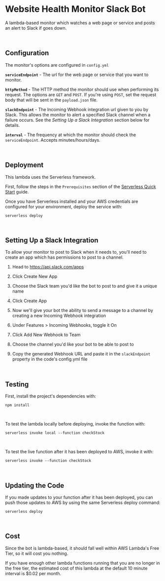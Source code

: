 # Website Health Monitor Slack Bot

A lambda-based monitor which watches a web page or service and posts an alert to Slack if goes down.

<br>

## Configuration

The monitor's options are configured in `config.yml`

**`serviceEndpoint`** - The url for the web page or service that you want to monitor.

**`httpMethod`** - The HTTP method the monitor should use when performing its request.  The options are `GET` and `POST`.  If you're using `POST`, set the request body that will be sent in the `payload.json` file.

**`slackEndpoint`** - The Incoming Webhook integration url given to you by Slack.  This allows the monitor to alert a specified Slack channel when a failure occurs.  See the *Setting Up a Slack Integration* section below for details.

**`interval`** - The frequency at which the monitor should check the `serviceEndpoint`.  Accepts minutes/hours/days.

<br>

## Deployment

This lambda uses the Serverless framework.

First, follow the steps in the `Prerequisites` section of the [Serverless Quick Start](https://serverless.com/framework/docs/providers/aws/guide/quick-start/) guide.

Once you have Serverless installed and your AWS credentials are configured for your environment, deploy the service with:

`serverless deploy`

<br>

## Setting Up a Slack Integration

To allow your monitor to post to Slack when it needs to, you'll need to create an app which has permissions to post to a channel.


1. Head to https://api.slack.com/apps

2. Click Create New App

3. Choose the Slack team you'd like the bot to post to and give it a unique name

4. Click Create App

5. Now we'll give your bot the ability to send a message to a channel by creating a new Incoming Webhook integration

6. Under Features > Incoming Webhooks, toggle it On

7. Click Add New Webhook to Team

8. Choose the channel you'd like your bot to be able to post to

9. Copy the generated Webhook URL and paste it in the `slackEndpoint` property in the code's config.yml file

<br>

## Testing

First, install the project's dependencies with:

`npm install`

<br>

To test the lambda locally before deploying, invoke the function with:

`serverless invoke local --function checkStock`

<br>


To test the live function after it has been deployed to AWS, invoke it with:

`serverless invoke --function checkStock`

<br>

## Updating the Code

If you made updates to your function after it has been deployed, you can push those updates to AWS by using the same Serverless deploy command:

`serverless deploy`

<br>

## Cost

Since the bot is lambda-based, it should fall well within AWS Lambda's Free Tier, so it will cost you nothing.

If you have enough other lambda functions running that you are no longer in the free tier, the estimated cost of this lambda at the default 10 minute interval is $0.02 per month.
